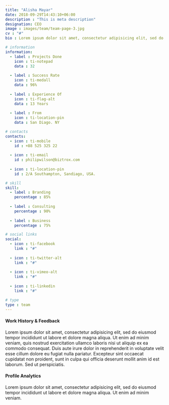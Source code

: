 ```yaml
---
title: "Alisha Mayar"
date: 2018-09-29T14:43:10+06:00
description : "This is meta description"
designation: CEO
image : images/team/team-page-3.jpg
cv : "#"
bio : Lorem ipsum dolor sit amet, consectetur adipisicing elit, sed do eiusmod tempor incididunt ut labore et dolore magna aliqua.enim ad minim veniam, quis nostrud exercitation ullamco laboris nisi ut aliquip ex ea commodo consequat irure dolor in reprehender.

# information
information:
  - label : Projects Done
    icon : ti-notepad
    data : 32
    
  - label : Success Rate
    icon : ti-medall
    data : 96%
    
  - label : Experience Of
    icon : ti-flag-alt
    data : 13 Years
    
  - label : From
    icon : ti-location-pin
    data : San Diago. NY

# contacts
contacts:
  - icon : ti-mobile
    id : +88 525 325 22
    
  - icon : ti-email
    id : philipwilson@biztrox.com
    
  - icon : ti-location-pin
    id : 2/A Southampton, Sandiago, USA.

# skill
skill:
  - label : Branding
    percentage : 85%
    
  - label : Consulting
    percentage : 90%
    
  - label : Business
    percentage : 75%

# social links
social:
  - icon : ti-facebook
    link : "#"
    
  - icon : ti-twitter-alt
    link : "#"
    
  - icon : ti-vimeo-alt
    link : "#"
    
  - icon : ti-linkedin
    link : "#"

# type
type : team
---
```


#### Work History  & Feedback

Lorem ipsum dolor sit amet, consectetur adipisicing elit, sed do eiusmod tempor incididunt ut labore et dolore magna aliqua. Ut enim ad minim veniam, quis nostrud exercitation ullamco laboris nisi ut aliquip ex ea commodo consequat. Duis aute irure dolor in reprehenderit in voluptate velit esse cillum dolore eu fugiat nulla pariatur. Excepteur sint occaecat cupidatat non proident, sunt in culpa qui officia deserunt mollit anim id est laborum. Sed ut perspiciatis.

#### Profile Analytics

Lorem ipsum dolor sit amet, consectetur adipisicing elit, sed do eiusmod tempor incididunt ut labore et dolore magna aliqua. Ut enim ad minim veniam.
